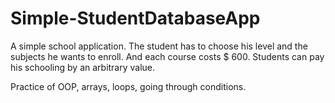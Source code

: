 # Simple-StudentDatabaseApp
A simple school application. The student has to choose his level and the subjects he wants to enroll. And each course costs $ 600. Students can pay his schooling by an arbitrary value. 

Practice of OOP, arrays, loops, going through conditions.

